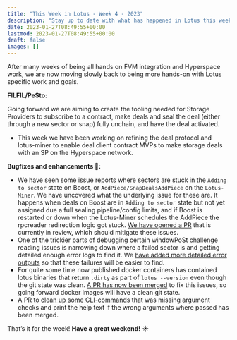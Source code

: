 ```yaml
---
title: "This Week in Lotus - Week 4 - 2023"
description: "Stay up to date with what has happened in Lotus this week"
date: 2023-01-27T08:49:55+00:00
lastmod: 2023-01-27T08:49:55+00:00
draft: false
images: []
---
```


After many weeks of being all hands on FVM integration and Hyperspace work, we are now moving slowly back to being more hands-on with Lotus specific work and goals.

**FILFIL/PeSto:**

Going forward we are aiming to create the tooling needed for Storage Providers to subscribe to a contract, make deals and seal the deal (either through a new sector or snap) fully unchain, and have the deal activated.

- This week we have been working on refining the deal protocol and lotus-miner to enable deal client contract MVPs to make storage deals with an SP on the Hyperspace network.

**Bugfixes and enhancements :bug::**

- We have seen some issue reports where sectors are stuck in the `Adding to sector` state on Boost, or `AddPiece/SnapDealsAddPiece` on the `Lotus-Miner`. We have uncovered what the underlying issue for these are. It happens when deals on Boost are in `Adding to sector` state but not yet assigned due a full sealing pipeline/config limits, and if Boost is restarted or down when the Lotus-Miner schedules the AddPiece the rpcreader redirection logic got stuck. [We have opened a PR](https://github.com/filecoin-project/lotus/pull/10116) that is currently in review, which should mitigate these issues.
- One of the trickier parts of debugging certain windowPoSt challenge reading issues is narrowing down where a failed sector is and getting detailed enough error logs to find it. We [have added more detailed error outputs](https://github.com/filecoin-project/lotus/pull/10121) so that these failures will be easier to find.
- For quite some time now published docker containers has contained lotus binaries that return `.dirty` as part of `lotus --version` even though the git state was clean. [A PR has now been merged](https://github.com/filecoin-project/lotus/pull/10125) to fix this issues, so going forward docker images will have a clean git state.
- A PR to [clean up some CLI-commands](https://github.com/filecoin-project/lotus/pull/10114) that was missing argument checks and print the help text if the wrong arguments where passed has been merged.

That’s it for the week! **Have a great weekend!** :sunny: